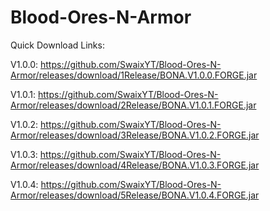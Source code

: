 # Blood-Ores-N-Armor
Quick Download Links:

V1.0.0: https://github.com/SwaixYT/Blood-Ores-N-Armor/releases/download/1Release/BONA.V1.0.0.FORGE.jar

V1.0.1: https://github.com/SwaixYT/Blood-Ores-N-Armor/releases/download/2Release/BONA.V1.0.1.FORGE.jar

V1.0.2: https://github.com/SwaixYT/Blood-Ores-N-Armor/releases/download/3Release/BONA.V1.0.2.FORGE.jar

V1.0.3: https://github.com/SwaixYT/Blood-Ores-N-Armor/releases/download/4Release/BONA.V1.0.3.FORGE.jar

V1.0.4: https://github.com/SwaixYT/Blood-Ores-N-Armor/releases/download/5Release/BONA.V1.0.4.FORGE.jar
